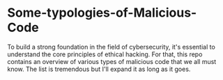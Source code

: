 # Some-typologies-of-Malicious-Code
 To build a strong foundation in the field of cybersecurity, it's essential to understand the core principles of ethical hacking. For that, this repo contains an overview of various types of malicious code that we all must know. The list is tremendous but I'll expand it as long as it goes. 
